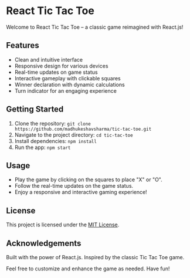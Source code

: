 # React Tic Tac Toe

Welcome to React Tic Tac Toe – a classic game reimagined with React.js!

## Features

- Clean and intuitive interface
- Responsive design for various devices
- Real-time updates on game status
- Interactive gameplay with clickable squares
- Winner declaration with dynamic calculations
- Turn indicator for an engaging experience

## Getting Started

1. Clone the repository: `git clone https://github.com/madhukeshavsharma/tic-tac-toe.git`
2. Navigate to the project directory: `cd tic-tac-toe`
3. Install dependencies: `npm install`
4. Run the app: `npm start`

## Usage

- Play the game by clicking on the squares to place "X" or "O".
- Follow the real-time updates on the game status.
- Enjoy a responsive and interactive gaming experience!

## License

This project is licensed under the [MIT License](LICENSE).

## Acknowledgements

Built with the power of React.js. Inspired by the classic Tic Tac Toe game.

Feel free to customize and enhance the game as needed. Have fun!
